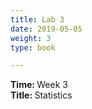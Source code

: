 ```yaml
---
title: Lab 3
date: 2019-05-05
weight: 3
type: book

---
```


<b> Time: </b> Week 3 <br>
<b> Title: </b> Statistics <br>

